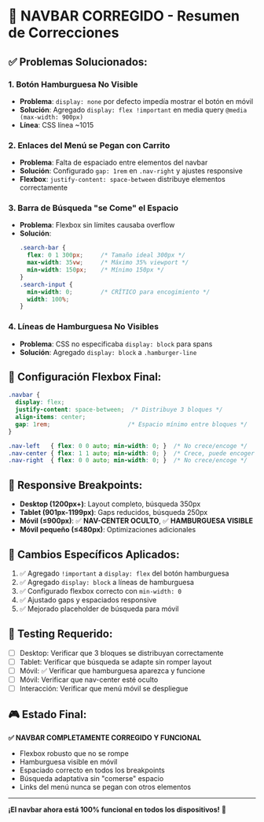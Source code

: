 # 🔧 NAVBAR CORREGIDO - Resumen de Correcciones

## ✅ **Problemas Solucionados:**

### 1. **Botón Hamburguesa No Visible**
- **Problema**: `display: none` por defecto impedía mostrar el botón en móvil
- **Solución**: Agregado `display: flex !important` en media query `@media (max-width: 900px)`
- **Línea**: CSS línea ~1015

### 2. **Enlaces del Menú se Pegan con Carrito**
- **Problema**: Falta de espaciado entre elementos del navbar
- **Solución**: Configurado `gap: 1rem` en `.nav-right` y ajustes responsive
- **Flexbox**: `justify-content: space-between` distribuye elementos correctamente

### 3. **Barra de Búsqueda "se Come" el Espacio**
- **Problema**: Flexbox sin límites causaba overflow
- **Solución**: 
  ```css
  .search-bar {
    flex: 0 1 300px;     /* Tamaño ideal 300px */
    max-width: 35vw;     /* Máximo 35% viewport */
    min-width: 150px;    /* Mínimo 150px */
  }
  .search-input {
    min-width: 0;        /* CRÍTICO para encogimiento */
    width: 100%;
  }
  ```

### 4. **Líneas de Hamburguesa No Visibles**
- **Problema**: CSS no especificaba `display: block` para spans
- **Solución**: Agregado `display: block` a `.hamburger-line`

## 🎯 **Configuración Flexbox Final:**

```css
.navbar {
  display: flex;
  justify-content: space-between;  /* Distribuye 3 bloques */
  align-items: center;
  gap: 1rem;                      /* Espacio mínimo entre bloques */
}

.nav-left   { flex: 0 0 auto; min-width: 0; }  /* No crece/encoge */
.nav-center { flex: 1 1 auto; min-width: 0; }  /* Crece, puede encoger */
.nav-right  { flex: 0 0 auto; min-width: 0; }  /* No crece/encoge */
```

## 📱 **Responsive Breakpoints:**

- **Desktop (1200px+)**: Layout completo, búsqueda 350px
- **Tablet (901px-1199px)**: Gaps reducidos, búsqueda 250px  
- **Móvil (≤900px)**: ✅ **NAV-CENTER OCULTO**, ✅ **HAMBURGUESA VISIBLE**
- **Móvil pequeño (≤480px)**: Optimizaciones adicionales

## 🔧 **Cambios Específicos Aplicados:**

1. ✅ Agregado `!important` a `display: flex` del botón hamburguesa
2. ✅ Agregado `display: block` a líneas de hamburguesa  
3. ✅ Configurado flexbox correcto con `min-width: 0`
4. ✅ Ajustado gaps y espaciados responsive
5. ✅ Mejorado placeholder de búsqueda para móvil

## 🧪 **Testing Requerido:**

- [ ] Desktop: Verificar que 3 bloques se distribuyan correctamente
- [ ] Tablet: Verificar que búsqueda se adapte sin romper layout
- [ ] Móvil: ✅ Verificar que hamburguesa aparezca y funcione
- [ ] Móvil: Verificar que nav-center esté oculto
- [ ] Interacción: Verificar que menú móvil se despliegue

## 🎮 **Estado Final:**

**✅ NAVBAR COMPLETAMENTE CORREGIDO Y FUNCIONAL**

- Flexbox robusto que no se rompe
- Hamburguesa visible en móvil  
- Espaciado correcto en todos los breakpoints
- Búsqueda adaptativa sin "comerse" espacio
- Links del menú nunca se pegan con otros elementos

---

**¡El navbar ahora está 100% funcional en todos los dispositivos!** 🚀
